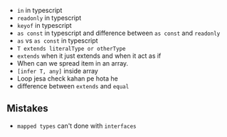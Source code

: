 - `in` in typescript
- `readonly` in typescript
- `keyof` in typescript
- `as const` in typescript and difference between `as const` and `readonly`
- `as` vs `as const` in typescript
- `T extends literalType or otherType`
- `extends` when it just extends and when it act as if
- When can we spread item in an array.
- `[infer T, any]` inside array
- Loop jesa check kahan pe hota he
- difference between `extends` and `equal`

## Mistakes

- `mapped types` can't done with `interfaces`
